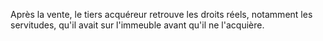Après la vente, le tiers acquéreur retrouve les droits réels, notamment les servitudes, qu'il avait sur l'immeuble avant qu'il ne l'acquière.

